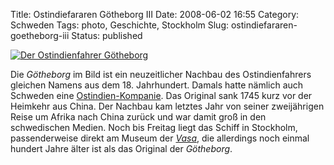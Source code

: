 Title: Ostindiefararen Götheborg III
Date: 2008-06-02 16:55
Category: Schweden
Tags: photo, Geschichte, Stockholm
Slug: ostindiefararen-goetheborg-iii
Status: published

[![Der Ostindienfahrer
Götheborg](/pic/ostindiefararen_s.jpg "Der Ostindienfahrer Götheborg")](/pic/ostindiefararen_l.jpg)

Die *Götheborg* im Bild ist ein neuzeitlicher Nachbau des
Ostindienfahrers gleichen Namens aus dem 18. Jahrhundert. Damals hatte
nämlich auch Schweden eine
[Ostindien-Kompanie](http://de.wikipedia.org/wiki/Ostindien-Kompanie).
Das Original sank 1745 kurz vor der Heimkehr aus China. Der Nachbau kam
letztes Jahr von seiner zweijährigen Reise um Afrika nach China zurück
und war damit groß in den schwedischen Medien. Noch bis Freitag liegt
das Schiff in Stockholm, passenderweise direkt am Museum der
[*Vasa*](http://de.wikipedia.org/wiki/Vasa_%28Schiff%29), die allerdings
noch einmal hundert Jahre älter ist als das Original der *Götheborg*.

